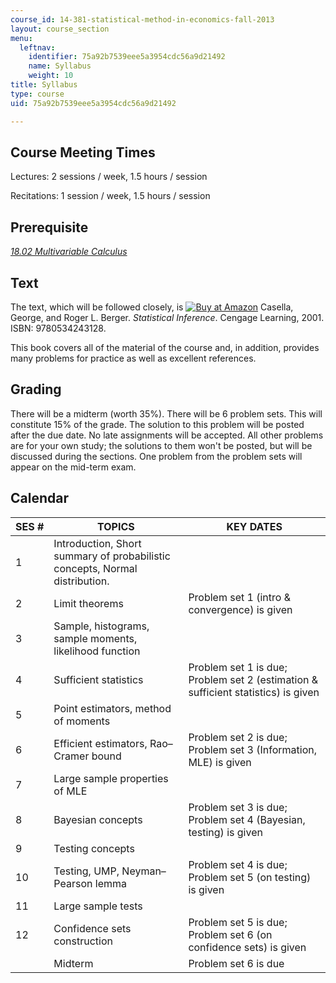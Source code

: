 ```yaml
---
course_id: 14-381-statistical-method-in-economics-fall-2013
layout: course_section
menu:
  leftnav:
    identifier: 75a92b7539eee5a3954cdc56a9d21492
    name: Syllabus
    weight: 10
title: Syllabus
type: course
uid: 75a92b7539eee5a3954cdc56a9d21492

---
```


Course Meeting Times
--------------------

Lectures: 2 sessions / week, 1.5 hours / session

Recitations: 1 session / week, 1.5 hours / session

Prerequisite
------------

[_18.02 Multivariable Calculus_](/courses/18-02sc-multivariable-calculus-fall-2010/)

Text
----

The text, which will be followed closely, is [![Buy at Amazon](/images/a_logo_17.gif)](http://www.amazon.com/exec/obidos/ASIN/0534243126/ref=nosim/mitopencourse-20) Casella, George, and Roger L. Berger. _Statistical Inference_. Cengage Learning, 2001. ISBN: 9780534243128.

This book covers all of the material of the course and, in addition, provides many problems for practice as well as excellent references.

Grading
-------

There will be a midterm (worth 35%). There will be 6 problem sets. This will constitute 15% of the grade. The solution to this problem will be posted after the due date. No late assignments will be accepted. All other problems are for your own study; the solutions to them won't be posted, but will be discussed during the sections. One problem from the problem sets will appear on the mid-term exam.

Calendar
--------

| SES # | TOPICS | KEY DATES |
| --- | --- | --- |
| 1 | Introduction, Short summary of probabilistic concepts, Normal distribution. | &nbsp; |
| 2 | Limit theorems | Problem set 1 (intro & convergence) is given |
| 3 | Sample, histograms, sample moments, likelihood function | &nbsp; |
| 4 | Sufficient statistics | Problem set 1 is due; Problem set 2 (estimation & sufficient statistics) is given |
| 5 | Point estimators, method of moments | &nbsp; |
| 6 | Efficient estimators, Rao–Cramer bound | Problem set 2 is due; Problem set 3 (Information, MLE) is given |
| 7 | Large sample properties of MLE | &nbsp; |
| 8 | Bayesian concepts | Problem set 3 is due; Problem set 4 (Bayesian, testing) is given |
| 9 | Testing concepts | &nbsp; |
| 10 | Testing, UMP, Neyman–Pearson lemma | Problem set 4 is due; Problem set 5 (on testing) is given |
| 11 | Large sample tests | &nbsp; |
| 12 | Confidence sets construction | Problem set 5 is due; Problem set 6 (on confidence sets) is given |
| &nbsp; | Midterm | Problem set 6 is due